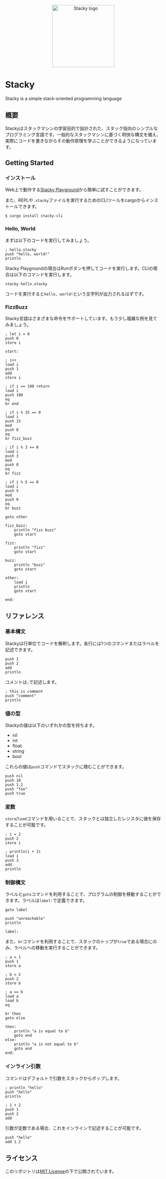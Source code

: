 <p align="center">
  <img width="200" src="https://github.com/stacky-language/stacky/blob/main/docs/images/stacky.png" alt="Stacky logo">
</p>

# Stacky
 Stacky is a simple stack-oriented programming language

## 概要

Stackyはスタックマシンの学習目的で設計された、スタック指向のシンプルなプログラミング言語です。一般的なスタックマシンに基づく明快な構文を備え、実際にコードを書きながらその動作原理を学ぶことができるようになっています。

## Getting Started

### インストール

Web上で動作する[Stacky Playground](https://stacky-language.github.io/playground)から簡単に試すことができます。

また、REPLや`.stacky`ファイルを実行するためのCLIツールをcargoからインストールできます。

```bash
$ cargo install stacky-cli
```

### Hello, World

まずは以下のコードを実行してみましょう。

```stacky
; hello.stacky
push "hello, world!"
println
```

Stacky Playgroundの場合はRunボタンを押してコードを実行します。CLIの場合は以下のコマンドを実行します。

```stacky
stacky hello.stacky
```

コードを実行すると`hello, world!`という文字列が出力されるはずです。

### FizzBuzz

Stacky言語はさまざまな命令をサポートしています。もう少し複雑な例を見てみましょう。

```stacky
; let i = 0
push 0
store i

start:

; i++
load i
push 1
add
store i

; if i == 100 return
load i
push 100
eq
br end

; if i % 15 == 0
load i
push 15
mod
push 0
eq
br fizz_buzz

; if i % 3 == 0
load i
push 3
mod
push 0
eq
br fizz

; if i % 5 == 0
load i
push 5
mod
push 0
eq
br buzz

goto other

fizz_buzz:
    println "fizz buzz"
    goto start

fizz:
    println "fizz"
    goto start

buzz:
    println "buzz"
    goto start

other:
    load i
    println
    goto start

end:
```

## リファレンス

### 基本構文

Stackyは行単位でコードを解釈します。各行には1つのコマンドまたはラベルを記述できます。

```stacky
push 1
push 2
add
println
```

コメントは`;`で記述します。

```stacky
; this is comment
push "comment"
println
```

### 値の型

Stackyの値は以下のいずれかの型を持ちます。

* nil
* int
* float
* string
* bool

これらの値は`push`コマンドでスタックに積むことができます。

```stacky
push nil
push 10
push 1.2
push "foo"
push true
```

### 変数

`store`/`load`コマンドを用いることで、スタックとは独立したレジスタに値を保存することが可能です。

```stacky
; i = 2
push 2
store i

; println(i + 3)
load i
push 3
add
println
```

### 制御構文

ラベルと`goto`コマンドを利用することで、プログラムの制御を移動することができます。ラベルは`label:`で定義できます。

```stacky
goto label

push "unreachable"
println

label:
```

また、`br`コマンドを利用することで、スタックのトップが`true`である場合にのみ、ラベルへの移動を実行することができます。

```stacky
; a = 1
push 1
store a

; b = 2
push 2
store b

; a == b
load a
load b
eq

br then
goto else

then:
    println "a is equal to b"
    goto end
else:
    println "a is not equal to b"
    goto end
end:
```

### インライン引数

コマンドはデフォルトで引数をスタックからポップします。

```stacky
; println "hello"
push "hello"
println

; 1 + 2
push 1
push 2
add
```

引数が定数である場合、これをインラインで記述することが可能です。

```stacky
push "hello"
add 1 2
```

## ライセンス

このリポジトリは[MIT License](./LICENSE)の下で公開されています。